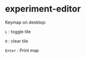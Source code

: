 # experiment-editor

Keymap on desktop:

`L`
:    toggle tile

`O`
:    clear tile

`Enter`
:    Print map
